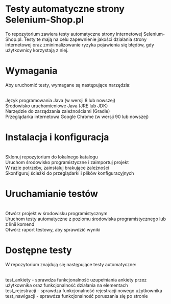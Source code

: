 # Testy automatyczne strony Selenium-Shop.pl
To repozytorium zawiera testy automatyczne strony internetowej Selenium-Shop.pl. Testy te mają na celu zapewnienie jakości działania strony internetowej oraz zminimalizowanie ryzyka pojawienia się błędów, gdy użytkownicy korzystają z niej.

# Wymagania
Aby uruchomić testy, wymagane są następujące narzędzia:

<br>Język programowania Java (w wersji 8 lub nowszej)
<br>Środowisko uruchomieniowe Java (JRE lub JDK)
<br>Narzędzie do zarządzania zależnościami (Gradle)
<br>Przeglądarka internetowa Google Chrome (w wersji 90 lub nowszej)

# Instalacja i konfiguracja
<br>Sklonuj repozytorium do lokalnego katalogu
<br>Uruchom środowisko programistyczne i zaimportuj projekt
<br>W razie potrzeby, zainstaluj brakujące zależności
<br>Skonfiguruj ścieżki do przeglądarki i plików konfiguracyjnych

# Uruchamianie testów
<br>Otwórz projekt w środowisku programistycznym
<br>Uruchom testy automatyczne z poziomu środowiska programistycznego lub z linii komend
<br>Otwórz raport testowy, aby sprawdzić wyniki

# Dostępne testy
W repozytorium znajdują się następujące testy automatyczne:

<br>test_ankiety - sprawdza funkcjonalność uzupełniania ankiety przez użytkownika oraz funkcjonalność działania na elementach
<br>test_rejestracji - sprawdza funkcjonalność rejestracji nowego użytkownika
<br>test_nawigacji - sprawdza funkcjonalność poruszania się po stronie 
